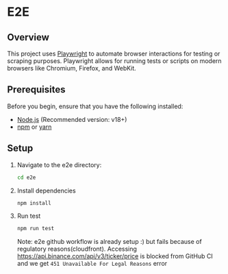 # E2E

## Overview

This project uses [Playwright](https://playwright.dev/) to automate browser interactions for testing or scraping purposes. Playwright allows for running tests or scripts on modern browsers like Chromium, Firefox, and WebKit.

## Prerequisites

Before you begin, ensure that you have the following installed:

- [Node.js](https://nodejs.org/) (Recommended version: v18+)
- [npm](https://www.npmjs.com/) or [yarn](https://yarnpkg.com/)

## Setup

1. Navigate to the e2e directory:

   ```bash
   cd e2e
   ```

2. Install dependencies

   ```bash
   npm install
   ```

3. Run test

   ```bash
   npm run test
   ```

   Note: e2e github workflow is already setup :) but fails because of regulatory reasons(cloudfront). Accessing https://api.binance.com/api/v3/ticker/price is blocked from GitHub CI and we get `451 Unavailable For Legal Reasons` error
